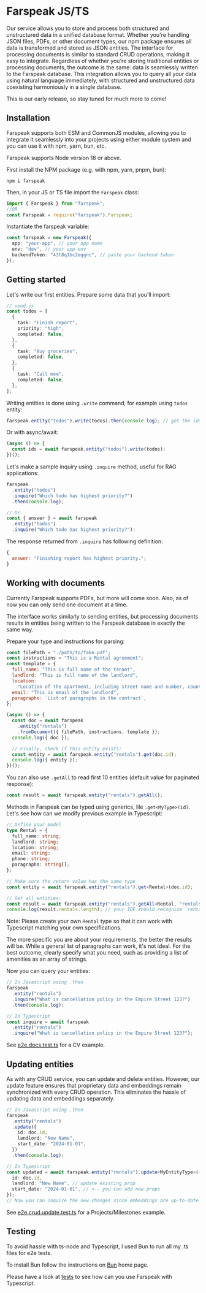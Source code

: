 # Farspeak JS/TS

Our service allows you to store and process both structured and unstructured data in a unified database format. Whether you're handling JSON files, PDFs, or other document types, our npm package ensures all data is transformed and stored as JSON entities. The interface for processing documents is similar to standard CRUD operations, making it easy to integrate. Regardless of whether you're storing traditional entities or processing documents, the outcome is the same: data is seamlessly written to the Farspeak database. This integration allows you to query all your data using natural language immediately, with structured and unstructured data coexisting harmoniously in a single database.

This is our early release, so stay tuned for much more to come!

## Installation

Farspeak supports both ESM and CommonJS modules, allowing you to integrate it seamlessly into your projects using either module system and you can use it with npm, yarn, bun, etc.

Farspeak supports Node version 18 or above.

First install the NPM package (e.g. with npm, yarn, pnpm, bun):

```
npm i farspeak
```

Then, in your JS or TS file import the `Farspeak` class:

```ts
import { Farspeak } from "farspeak";
//OR
const Farspeak = require("farspeak").Farspeak;
```

Instantiate the farspeak variable:

```ts
const farspeak = new Farspeak({
  app: "your-app", // your app name
  env: "dev", // your app env
  backendToken: "43t8q1bc2eggnc", // paste your backend token
});
```

## Getting started

Let's write our first entities. Prepare some data that you'll import:

```ts
// seed.js
const todos = [
  {
    task: "Finish report",
    priority: "high",
    completed: false,
  },
  {
    task: "Buy groceries",
    completed: false,
  },
  {
    task: "Call mom",
    completed: false,
  },
];
```

Writing entities is done using `.write` command, for example using `todos` entity:

```js
farspeak.entity("todos").write(todos).then(console.log); // get the ids
```

Or with async/await:

```js
(async () => {
  const ids = await farspeak.entity("todos").write(todos);
})();
```

Let's make a sample inquiry using `.inquire` method, useful for RAG applications:

```ts
farspeak
  .entity("todos")
  .inquire("Which todo has highest priority?")
  .then(console.log);

// Or
const { answer } = await farspeak
  .entity("todos")
  .inquire("Which todo has highest priority?");
```

The response returned from `.inquire` has following definition:

```js
{
  answer: "Finishing report has highest priority.";
}
```

## Working with documents

Currently Farspeak supports PDFs, but more will come soon. Also, as of now you can only send one document at a time.

The interface works similarly to sending entities, but processing documents results in entities being written to the Farspeak database in exactly the same way.

Prepare your type and instructions for parsing:

```js
const filePath = "./path/to/fake.pdf";
const instructions = "This is a Rental agreement";
const template = {
  full_name: "This is full name of the tenant",
  landlord: "This is full name of the landlord",
  location:
    "Location of the apartment, including street name and number, country and city",
  email: "This is email of the landlord",
  paragraphs: `List of paragraphs in the contract`,
};

(async () => {
  const doc = await farspeak
    .entity("rentals")
    .fromDocument({ filePath, instructions, template });
  console.log({ doc });

  // Finally, check if this entity exists:
  const entity = await farspeak.entity("rentals").get(doc.id);
  console.log({ entity });
})();
```

You can also use `.getAll` to read first 10 entities (default value for paginated response):

```ts
const result = await farspeak.entity("rentals").getAll();
```

Methods in Farspeak can be typed using generics, lile `.get<MyType>(id)`. Let's see how can we modify previous example in Typescript:

```ts
// Define your model
type Rental = {
  full_name: string;
  landlord: string;
  location: string;
  email: string;
  phone: string;
  paragraphs: string[];
};

// Make sure the return value has the same type
const entity = await farspeak.entity("rentals").get<Rental>(doc.id);

// Get all entities:
const result = await farspeak.entity("rentals").getAll<Rental, "rentals">();
console.log(result.rentals.length); // your IDE should recognize `rentals` prop
```

Note: Please create your own `Rental` type so that it can work with Typescript matching your own specifications.

The more specific you are about your requirements, the better the results will be. While a general list of paragraphs can work, it's not ideal. For the best outcome, clearly specify what you need, such as providing a list of amenities as an array of strings.

Now you can query your entities:

```ts
// In Javascript using .then
farspeak
  .entity("rentals")
  .inquire("What is cancellation policy in the Empire Street 123?")
  .then(console.log);

// In Typescript
const inquire = await farspeak
  .entity("rentals")
  .inquire("What is cancellation policy in the Empire Street 123?");
```

See [e2e.docs.test.ts](src/test/e2e.docs.test.ts) for a CV example.

## Updating entities

As with any CRUD service, you can update and delete entities. However, our update feature ensures that proprietary data and embeddings remain synchronized with every CRUD operation. This eliminates the hassle of updating data and embeddings separately.

```ts
// In Javascript using .then
farspeak
  .entity("rentals")
  .update({
    id: doc.id,
    landlord: "New Name",
    start_date: "2024-01-01",
  })
  .then(console.log);

// In Typescript
const updated = await farspeak.entity("rentals").update<MyEntityType>({
  id: doc.id,
  landlord: "New Name", // update existing prop
  start_date: "2024-01-01", // <-- you can add new props
});
// Now you can inquire the new changes since embeddings are up-to-date
```

See [e2e.crud.update.test.ts](src/test/e2e.crud.update.test.ts) for a Projects/Milestones example.

## Testing

To avoid hassle with ts-node and Typescript, I used Bun to run all my .ts files for e2e tests.

To install Bun follow the instructions on [Bun](https://bun.sh/) home page.

Please have a look at [tests](src/test) to see how can you use Farspeak with Typescript.
